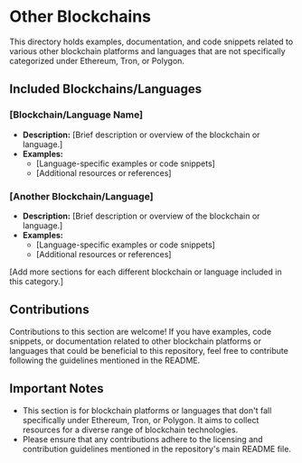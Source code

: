 # Other Blockchains

This directory holds examples, documentation, and code snippets related to various other blockchain platforms and languages that are not specifically categorized under Ethereum, Tron, or Polygon.

## Included Blockchains/Languages

### [Blockchain/Language Name]

- **Description:** [Brief description or overview of the blockchain or language.]
- **Examples:**
  - [Language-specific examples or code snippets]
  - [Additional resources or references]

### [Another Blockchain/Language]

- **Description:** [Brief description or overview of the blockchain or language.]
- **Examples:**
  - [Language-specific examples or code snippets]
  - [Additional resources or references]

[Add more sections for each different blockchain or language included in this category.]

## Contributions

Contributions to this section are welcome! If you have examples, code snippets, or documentation related to other blockchain platforms or languages that could be beneficial to this repository, feel free to contribute following the guidelines mentioned in the README.

## Important Notes

- This section is for blockchain platforms or languages that don't fall specifically under Ethereum, Tron, or Polygon. It aims to collect resources for a diverse range of blockchain technologies.
- Please ensure that any contributions adhere to the licensing and contribution guidelines mentioned in the repository's main README file.
